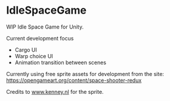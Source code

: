# IdleSpaceGame
 WIP Idle Space Game for Unity.
 
 Current development focus
 - Cargo UI
 - Warp choice UI 
 - Animation transition between scenes
 

Currently using free sprite assets for development from the site:
https://opengameart.org/content/space-shooter-redux

Credits to www.kenney.nl for the sprite.
